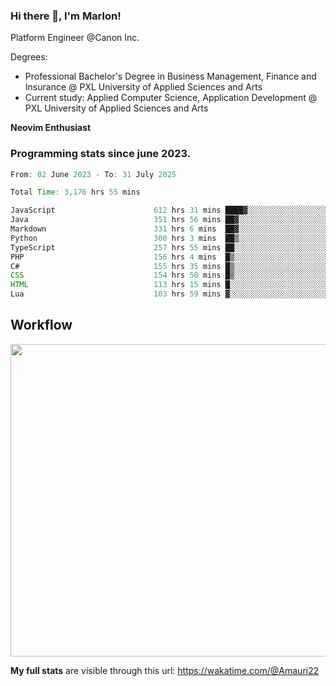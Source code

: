 
### Hi there 👋, I'm Marlon!

Platform Engineer @Canon Inc.

Degrees: 
- Professional Bachelor's Degree in Business Management, Finance and Insurance @ PXL University of Applied Sciences and Arts
- Current study: Applied Computer Science, Application Development @ PXL University of Applied Sciences and Arts

**Neovim Enthusiast**

### Programming stats since june 2023.
<!--START_SECTION:waka-->

```java
From: 02 June 2023 - To: 31 July 2025

Total Time: 3,176 hrs 55 mins

JavaScript                      612 hrs 31 mins ████▓░░░░░░░░░░░░░░░░░░░░   18.85 %
Java                            351 hrs 56 mins ██▓░░░░░░░░░░░░░░░░░░░░░░   10.83 %
Markdown                        331 hrs 6 mins  ██▓░░░░░░░░░░░░░░░░░░░░░░   10.19 %
Python                          300 hrs 3 mins  ██▒░░░░░░░░░░░░░░░░░░░░░░   09.23 %
TypeScript                      257 hrs 55 mins ██░░░░░░░░░░░░░░░░░░░░░░░   07.94 %
PHP                             156 hrs 4 mins  █▒░░░░░░░░░░░░░░░░░░░░░░░   04.80 %
C#                              155 hrs 35 mins █▒░░░░░░░░░░░░░░░░░░░░░░░   04.79 %
CSS                             154 hrs 50 mins █▒░░░░░░░░░░░░░░░░░░░░░░░   04.77 %
HTML                            113 hrs 15 mins █░░░░░░░░░░░░░░░░░░░░░░░░   03.49 %
Lua                             103 hrs 59 mins ▓░░░░░░░░░░░░░░░░░░░░░░░░   03.20 %
```

<!--END_SECTION:waka-->

## Workflow
<a href="https://wakatime.com"><img width="750" height="500" src="https://wakatime.com/share/@Amauri22/c9755ad7-b574-44e4-a9ee-ddb3582724ea.png" /></a>

**My full stats** are visible through this url: https://wakatime.com/@Amauri22

